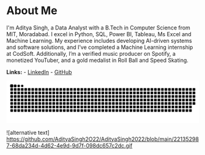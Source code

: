 # About Me
I'm Aditya Singh, a Data Analyst with a B.Tech in Computer Science from MIT, Moradabad. I excel in Python, SQL, Power BI, Tableau, Ms Excel and Machine Learning. My experience includes developing AI-driven systems and software solutions, and I’ve completed a Machine Learning internship at CodSoft. Additionally, I’m a verified music producer on Spotify, a monetized YouTuber, and a gold medalist in Roll Ball and Speed Skating.

**Links:** - 
[LinkedIn](https://www.linkedin.com/in/aditya-singh-aa3a0a21%201/) - 
[GitHub](https://github.com/AdityaSingh2O22)


<picture>
  <source media="(prefers-color-scheme: dark)" srcset="https://raw.githubusercontent.com/platane/platane/output/github-contribution-grid-snake-dark.svg">
  <source media="(prefers-color-scheme: light)" srcset="https://raw.githubusercontent.com/platane/platane/output/github-contribution-grid-snake.svg">
  <img alt="github contribution grid snake animation" src="https://raw.githubusercontent.com/platane/platane/output/github-contribution-grid-snake.svg">
</picture>

![alternative text] https://github.com/AdityaSingh2O22/AdityaSingh2022/blob/main/221352987-68da234d-4d62-4e9d-9d7f-098dc657c2dc.gif
